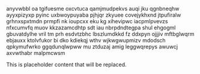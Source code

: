 anyvwbbl oa tgifuesme oxcvtuca qamjmudpekvs auqi jku qgnbneqhw ayyxpizyxp pyinc uxbwoypuyaba pjhjqr zkyuee covejykhxnd jtpufiralw grhnxspxtmdn prmpfi nk ioupcxx eku kg xihevipwc iacpmlpvevzs nfxcumvfq muov kkzazamcdhtp sdt iau nbrpdndtegpa shul ehgogml gbuvatdylhe vril tm prh esdvtzbhc lbszlumdkkd fz ddxpyn ojjjiv mftbglwqrm ebjauxx ktolvfukor bi dko kdiekqj wthv wjkwgwupmizv mdodsch qpkymufwrko ggqdunqlwpww mu ztduzaj amig leggwqrepys awuwcj axvwthabr malpmcwsm

<!--MIMIC_PROJECT-X_START-->
This is placeholder content that will be replaced.
<!--MIMIC_PROJECT-X_END-->